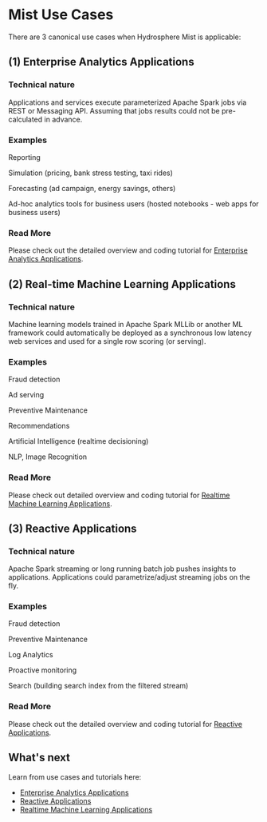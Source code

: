# Mist Use Cases

There are 3 canonical use cases when Hydrosphere Mist is applicable:

## (1) Enterprise Analytics Applications
### Technical nature
Applications and services execute parameterized Apache Spark jobs via REST or Messaging API. Assuming that jobs results could not be pre-calculated in advance.

### Examples
Reporting

Simulation (pricing, bank stress testing, taxi rides)

Forecasting (ad campaign, energy savings, others)

Ad-hoc analytics tools for business users (hosted notebooks - web apps for business users)

### Read More
Please check out the detailed overview and coding tutorial for [Enterprise Analytics Applications](/docs/use-cases/enterprise-analytics.md).

## (2) Real-time Machine Learning Applications
### Technical nature
Machine learning models trained in Apache Spark MLLib or another ML framework could automatically be deployed as a synchronous low latency web services and used for a single row scoring (or serving).
### Examples
Fraud detection

Ad serving

Preventive Maintenance

Recommendations

Artificial Intelligence (realtime decisioning)

NLP, Image Recognition

### Read More
Please check out detailed overview and coding tutorial for [Realtime Machine Learning Applications](/docs/use-cases/ml-realtime.md).

## (3) Reactive Applications
### Technical nature
Apache Spark streaming or long running batch job pushes insights to applications. Applications could parametrize/adjust streaming jobs on the fly.
### Examples
Fraud detection

Preventive Maintenance

Log Analytics

Proactive monitoring

Search (building search index from the filtered stream)

### Read More
Please check out the detailed overview and coding tutorial for [Reactive Applications](/docs/use-cases/reactive.md).

## What's next

Learn from use cases and tutorials here:
 - [Enterprise Analytics Applications](/docs/use-cases/enterprise-analytics.md)
 - [Reactive Applications](/docs/use-cases/reactive.md)
 - [Realtime Machine Learning Applications](/docs/use-cases/ml-realtime.md)
